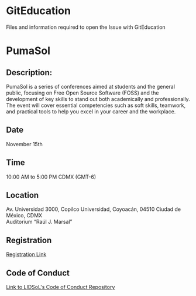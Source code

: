 # GitEducation  
Files and information required to open the Issue with GitEducation

# PumaSol

## Description:  
PumaSol is a series of conferences aimed at students and the general public, focusing on Free Open Source Software (FOSS) and the development of key skills to stand out both academically and professionally. The event will cover essential competencies such as soft skills, teamwork, and practical tools to help you excel in your career and the workplace.

## Date  
November 15th

## Time  
10:00 AM to 5:00 PM CDMX (GMT-6)

## Location  
Av. Universidad 3000, Copilco Universidad, Coyoacán, 04510 Ciudad de México, CDMX  
Auditorium “Raúl J. Marsal” 

## Registration  
[Registration Link](https://lidsol.unam.mx/nextcloud/apps/forms/s/5Mwy9Ea7jS52yC4eLKeYFs5y)

## Code of Conduct  
[Link to LIDSoL's Code of Conduct Repository](https://github.com/LIDSOL/CodeOfConduct)
